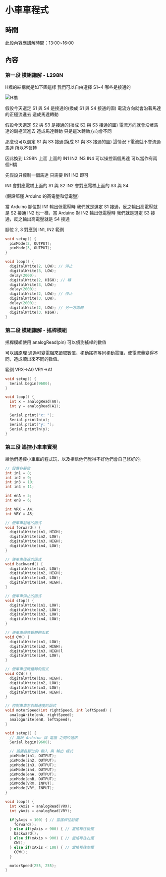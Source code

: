 # 小車車程式

## 時間

此段內容應講解時間：13:00~16:00

## 內容

### 第一段 模組講解 - L298N

H橋的結構就是如下圖這樣 我們可以自由選擇 S1~4 哪些是接通的

![H橋](https://upload.wikimedia.org/wikipedia/commons/thumb/d/d4/H_bridge.svg/1920px-H_bridge.svg.png)

假設今天選定 S1 與 S4 是接通的(換成 S1 與 S4 接通的圖) 電流方向就會沿著馬達的正極流進去 造成馬達轉動

假設今天選定 S2 與 S3 是接通的(換成 S2 與 S3 接通的圖) 電流方向就會沿著馬達的副極流進去 造成馬達轉動 只是這次轉動方向會不同

那麼也可以選定 S1 與 S3 接通(換成 S1 與 S3 接通的圖) 這情況下電流就不會流過馬達 所以不會轉

因此換到 L298N 上面 上面的 IN1 IN2 IN3 IN4 可以操控兩個馬達 可以當作有兩個H橋

先假設只控制一個馬達 只需要 IN1 IN2 即可

IN1 會對應電橋上面的 S1 與 S2
IN2 會對應電橋上面的 S3 與 S4

(假設都懂 Arduino 的高電壓和低電壓)

當 Arduino 腳位對 IN1 輸出低電壓時 我們就是選定 S1 接通，反之輸出高電壓就是 S2 接通
IN2 也一樣，當 Arduino 對 IN2 輸出低電壓時 我們就是選定 S3 接通，反之輸出高電壓就是 S4 接通

腳位 2, 3 對應到 IN1, IN2 範例

```c
void setup() {
  pinMode(2, OUTPUT);
  pinMode(3, OUTPUT);
}

void loop() {
  digitalWrite(2, LOW); // 停止
  digitalWrite(3, LOW);
  delay(2000);
  digitalWrite(2, HIGH); // 轉
  digitalWrite(3, LOW);
  delay(2000);
  digitalWrite(2, LOW); // 停止
  digitalWrite(3, LOW);
  delay(2000);
  digitalWrite(2, LOW); // 另一方向轉
  digitalWrite(3, HIGH);
}
```

### 第二段 模組講解 - 搖桿模組

搖桿模組使用 analogRead(pin) 可以偵測搖桿的數值

可以講原理 通過可變電阻來讀取數值，移動搖桿等同移動電組，使電流量變得不同，造成讀出來不同的數值。

範例 VRX->A0 VRY->A1 

```c
void setup() {
  Serial.begin(9600);
}

void loop() {
  int x = analogRead(A0);
  int y = analogRead(A1);

  Serial.print("x: ");
  Serial.println(x);
  Serial.print("y: ");
  Serial.println(y);
}
```

### 第三段 遙控小車車實現

給他們遙控小車車的程式玩，以及相信他們覺得不好他們會自己修好的。

```c
// 設置各腳位
int in1 = 8;
int in2 = 9;
int in3 = 10;
int in4 = 11;

int enA = 5;
int enB = 6;

int VRX = A4;
int VRY = A5;

// 使車車前進的函式
void forward() {
  digitalWrite(in1, HIGH);
  digitalWrite(in2, LOW);
  digitalWrite(in3, HIGH);
  digitalWrite(in4, LOW);
}

// 使車車後退的函式
void backward() {
  digitalWrite(in1, LOW);
  digitalWrite(in2, HIGH);
  digitalWrite(in3, LOW);
  digitalWrite(in4, HIGH);
}

// 使車車停止的函式
void stop() {
  digitalWrite(in1, LOW);
  digitalWrite(in2, LOW);
  digitalWrite(in3, LOW);
  digitalWrite(in4, LOW);
}

// 使車車順時鐘轉的函式
void CW() {
  digitalWrite(in1, LOW);
  digitalWrite(in2, HIGH);
  digitalWrite(in3, HIGH)l
  digitalWrite(in4, LOW);
}

// 使車車逆時鐘轉的函式
void CCW() {
  digitalWrite(in1, HIGH);
  digitalWrite(in2, LOW);
  digitalWrite(in3, LOW);
  digitalWrite(in4, HIGH);
}

// 控制車車左右輪速度的函式
void motorSpeed(int rightSpeed, int leftSpeed) {
  analogWrite(enA, rightSpeed);
  analogWrite(enB, leftSpeed);
}

void setup() {
  // 開啟 Arduino 與 電腦 之間的通訊
  Serial.begin(9600);

  // 設置各腳位的 輸入 與 輸出 模式
  pinMode(in1, OUTPUT);
  pinMode(in2, OUTPUT);
  pinMode(in3, OUTPUT);
  pinMode(in4, OUTPUT);
  pinMode(enA, OUTPUT);
  pinMode(enB, OUTPUT);
  pinMode(VRX, INPUT);
  pinMode(VRY, INPUT);
}

void loop() {
  int xAxis = analogRead(VRX);
  int yAxis = analogRead(VRY);

  if(yAxis < 100) { // 當搖桿往前擺
    forward();
  } else if(yAxis > 900) { // 當搖桿往後擺
    backward();
  } else if(xAxis > 900) { // 當搖桿往右擺 
    CW();
  } else if(xAxis < 100) { // 當搖桿往左擺
    CCW();
  }

  motorSpeed(255, 255);
}

```
